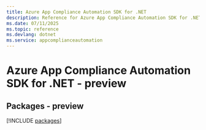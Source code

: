 ```yaml
---
title: Azure App Compliance Automation SDK for .NET
description: Reference for Azure App Compliance Automation SDK for .NET
ms.date: 07/11/2025
ms.topic: reference
ms.devlang: dotnet
ms.service: appcomplianceautomation
---
```

# Azure App Compliance Automation SDK for .NET - preview
## Packages - preview
[!INCLUDE [packages](app-compliance-automation-index.md)]